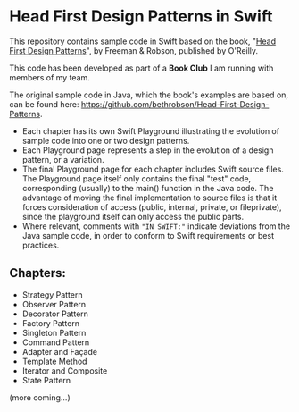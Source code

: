 # Head First Design Patterns in Swift
This repository contains sample code in Swift based on the book, "[Head First Design Patterns](http://shop.oreilly.com/product/9780596007126.do)", by Freeman & Robson, published by O'Reilly.

This code has been developed as part of a **Book Club** I am running with members of my team.

The original sample code in Java, which the book's examples are based on, can be found here: https://github.com/bethrobson/Head-First-Design-Patterns.

* Each chapter has its own Swift Playground illustrating the evolution of sample code into one or two design patterns.
* Each Playground page represents a step in the evolution of a design pattern, or a variation.
* The final Playground page for each chapter includes Swift source files. The Playground page itself only contains the final "test" code, corresponding (usually) to the main() function in the Java code. The advantage of moving the final implementation to source files is that it forces consideration of access (public, internal, private, or fileprivate), since the playground itself can only access the public parts.
* Where relevant, comments with <code>"IN SWIFT:"</code> indicate deviations from the Java sample code, in order to conform to Swift requirements or best practices.

## Chapters:
* Strategy Pattern
* Observer Pattern
* Decorator Pattern
* Factory Pattern
* Singleton Pattern
* Command Pattern
* Adapter and Façade
* Template Method
* Iterator and Composite
* State Pattern

(more coming...)
